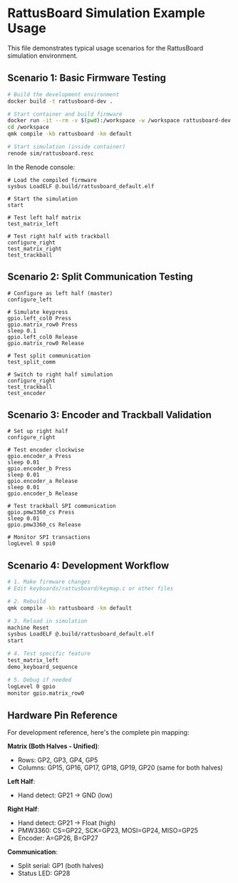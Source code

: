 # RattusBoard Simulation Example Usage

This file demonstrates typical usage scenarios for the RattusBoard simulation environment.

## Scenario 1: Basic Firmware Testing

```bash
# Build the development environment
docker build -t rattusboard-dev .

# Start container and build firmware
docker run -it --rm -v $(pwd):/workspace -w /workspace rattusboard-dev bash
cd /workspace
qmk compile -kb rattusboard -km default

# Start simulation (inside container)
renode sim/rattusboard.resc
```

In the Renode console:
```
# Load the compiled firmware
sysbus LoadELF @.build/rattusboard_default.elf

# Start the simulation
start

# Test left half matrix
test_matrix_left

# Test right half with trackball
configure_right
test_matrix_right
test_trackball
```

## Scenario 2: Split Communication Testing

```
# Configure as left half (master)
configure_left

# Simulate keypress
gpio.left_col0 Press
gpio.matrix_row0 Press
sleep 0.1
gpio.left_col0 Release
gpio.matrix_row0 Release

# Test split communication
test_split_comm

# Switch to right half simulation
configure_right
test_trackball
test_encoder
```

## Scenario 3: Encoder and Trackball Validation

```
# Set up right half
configure_right

# Test encoder clockwise
gpio.encoder_a Press
sleep 0.01
gpio.encoder_b Press
sleep 0.01
gpio.encoder_a Release
sleep 0.01
gpio.encoder_b Release

# Test trackball SPI communication
gpio.pmw3360_cs Press
sleep 0.01
gpio.pmw3360_cs Release

# Monitor SPI transactions
logLevel 0 spi0
```

## Scenario 4: Development Workflow

```bash
# 1. Make firmware changes
# Edit keyboards/rattusboard/keymap.c or other files

# 2. Rebuild
qmk compile -kb rattusboard -km default

# 3. Reload in simulation
machine Reset
sysbus LoadELF @.build/rattusboard_default.elf
start

# 4. Test specific feature
test_matrix_left
demo_keyboard_sequence

# 5. Debug if needed
logLevel 0 gpio
monitor gpio.matrix_row0
```

## Hardware Pin Reference

For development reference, here's the complete pin mapping:

**Matrix (Both Halves - Unified)**:
- Rows: GP2, GP3, GP4, GP5
- Columns: GP15, GP16, GP17, GP18, GP19, GP20 (same for both halves)

**Left Half**:
- Hand detect: GP21 → GND (low)

**Right Half**:
- Hand detect: GP21 → Float (high)
- PMW3360: CS=GP22, SCK=GP23, MOSI=GP24, MISO=GP25
- Encoder: A=GP26, B=GP27

**Communication**:
- Split serial: GP1 (both halves)
- Status LED: GP28